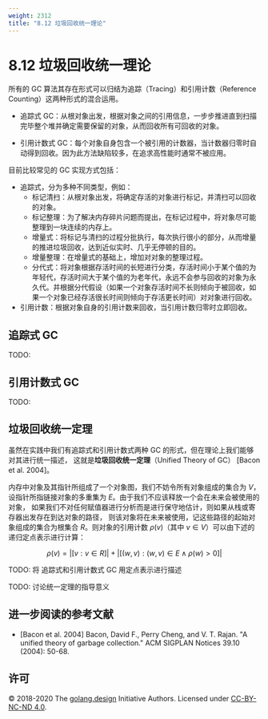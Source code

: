 ```yaml
---
weight: 2312
title: "8.12 垃圾回收统一理论"
---
```


# 8.12 垃圾回收统一理论

所有的 GC 算法其存在形式可以归结为追踪（Tracing）和引用计数（Reference Counting）这两种形式的混合运用。

- 追踪式 GC：从根对象出发，根据对象之间的引用信息，一步步推进直到扫描完毕整个堆并确定需要保留的对象，从而回收所有可回收的对象。

- 引用计数式 GC：每个对象自身包含一个被引用的计数器，当计数器归零时自动得到回收。因为此方法缺陷较多，在追求高性能时通常不被应用。

目前比较常见的 GC 实现方式包括：

- 追踪式，分为多种不同类型，例如：
    + 标记清扫：从根对象出发，将确定存活的对象进行标记，并清扫可以回收的对象。
    + 标记整理：为了解决内存碎片问题而提出，在标记过程中，将对象尽可能整理到一块连续的内存上。
    + 增量式：将标记与清扫的过程分批执行，每次执行很小的部分，从而增量的推进垃圾回收，达到近似实时、几乎无停顿的目的。
    + 增量整理：在增量式的基础上，增加对对象的整理过程。
    + 分代式：将对象根据存活时间的长短进行分类，存活时间小于某个值的为年轻代，存活时间大于某个值的为老年代，永远不会参与回收的对象为永久代。并根据分代假设（如果一个对象存活时间不长则倾向于被回收，如果一个对象已经存活很长时间则倾向于存活更长时间）对对象进行回收。
- 引用计数：根据对象自身的引用计数来回收，当引用计数归零时立即回收。

## 追踪式 GC

TODO:

## 引用计数式 GC

TODO:

## 垃圾回收统一定理

虽然在实践中我们有追踪式和引用计数式两种 GC 的形式，但在理论上我们能够对其进行统一描述，
这就是**垃圾回收统一定理**（Unified Theory of GC） [Bacon et al. 2004]。

内存中对象及其指针所组成了一个对象图，我们不妨令所有对象组成的集合为 $V$，
设指针所指链接对象的多重集为 $E$。由于我们不应该释放一个会在未来会被使用的对象，
如果我们不对任何赋值器进行分析而是进行保守地估计，则如果从栈或寄存器出发存在到达对象的路径，
则该对象将在未来被使用，记这些路径的起始对象组成的集合为根集合 $R$。则对象的引用计数 $\rho (v)$（其中 $v\in V$）可以由下述的递归定点表示进行计算：

$$
\rho (v) = |[v: v\in R]| + |[(w, v) : (w,v) \in E \land \rho(w) > 0]|
$$

TODO: 将 追踪式和引用计数式 GC 用定点表示进行描述

TODO: 讨论统一定理的指导意义

## 进一步阅读的参考文献

- [Bacon et al. 2004] Bacon, David F., Perry Cheng, and V. T. Rajan. "A unified theory of garbage collection." ACM SIGPLAN Notices 39.10 (2004): 50-68.

## 许可

&copy; 2018-2020 The [golang.design](https://golang.design) Initiative Authors. Licensed under [CC-BY-NC-ND 4.0](https://creativecommons.org/licenses/by-nc-nd/4.0/).
